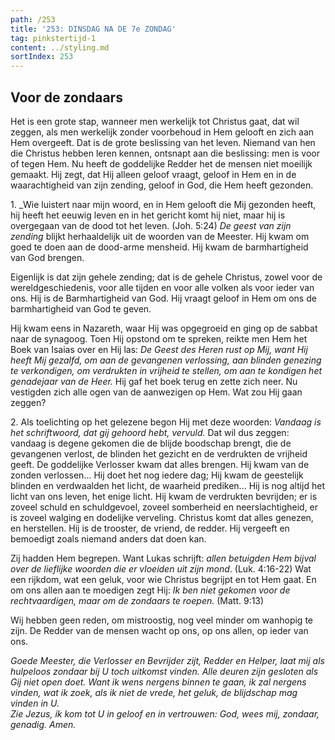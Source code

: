 ```yaml
---
path: /253
title: '253: DINSDAG NA DE 7e ZONDAG'
tag: pinkstertijd-1
content: ../styling.md
sortIndex: 253
---
```


## Voor de zondaars

Het is een grote stap, wanneer men werkelijk tot Christus gaat, dat wil zeggen, als men werkelijk zonder voorbehoud in Hem gelooft en zich aan Hem overgeeft. Dat is de grote beslissing van het leven. Niemand van hen die Christus hebben leren kennen, ontsnapt aan die beslissing: men is voor of tegen Hem. Nu heeft de goddelijke Redder het de mensen niet moeilijk gemaakt. Hij zegt, dat Hij alleen geloof vraagt, geloof in Hem en in de waarachtigheid van zijn zending, geloof in God, die Hem heeft gezonden.

1\. _Wie luistert naar mijn woord, en in Hem gelooft die Mij gezonden heeft, hij heeft het eeuwig leven en in het gericht komt hij niet, maar hij is overgegaan van de dood tot het leven. (Joh. 5:24) _De geest van zijn zending_ blijkt herhaaldelijk uit de woorden van de Meester. Hij kwam om goed te doen aan de dood-arme mensheid. Hij kwam de barmhartigheid van God brengen.

Eigenlijk is dat zijn gehele zending; dat is de gehele Christus, zowel voor de wereldgeschiedenis, voor alle tijden en voor alle volken als voor ieder van ons. Hij is de Barmhartigheid van God. Hij vraagt geloof in Hem om ons de barmhartigheid van God te geven.

Hij kwam eens in Nazareth, waar Hij was opgegroeid en ging op de sabbat naar de synagoog. Toen Hij opstond om te spreken, reikte men Hem het Boek van Isaias over en Hij las: _De Geest des Heren rust op Mij, want Hij heeft Mij gezalfd, om aan de gevangenen verlossing, aan blinden genezing te verkondigen, om verdrukten in vrijheid te stellen, om aan te kondigen het genadejaar van de Heer._ Hij gaf het boek terug en zette zich neer. Nu vestigden zich alle ogen van de aanwezigen op Hem. Wat zou Hij gaan zeggen?

2\. Als toelichting op het gelezene begon Hij met deze woorden: _Vandaag is het schriftwoord, dat gij gehoord hebt, vervuld._ Dat wil dus zeggen: vandaag is degene gekomen die de blijde boodschap brengt, die de gevangenen verlost, de blinden het gezicht en de verdrukten de vrijheid geeft. De goddelijke Verlosser kwam dat alles brengen. Hij kwam van de zonden verlossen... Hij doet het nog iedere dag; Hij kwam de geestelijk blinden en verdwaalden het licht, de waarheid prediken... Hij is nog altijd het licht van ons leven, het enige licht. Hij kwam de verdrukten bevrijden; er is zoveel schuld en schuldgevoel, zoveel somberheid en neerslachtigheid, er is zoveel walging en dodelijke verveling. Christus komt dat alles genezen, en herstellen. Hij is de trooster, de vriend, de redder. Hij vergeeft en bemoedigt zoals niemand anders dat doen kan.

Zij hadden Hem begrepen. Want Lukas schrijft: _allen betuigden Hem bijval over de lieflijke woorden die er vloeiden uit zijn mond_. (Luk. 4:16-22) Wat een rijkdom, wat een geluk, voor wie Christus begrijpt en tot Hem gaat. En om ons allen aan te moedigen zegt Hij: _Ik ben niet gekomen voor de rechtvaardigen, maar om de zondaars te roepen._ (Matt. 9:13)

Wij hebben geen reden, om mistroostig, nog veel minder om wanhopig te zijn. De Redder van de mensen wacht op ons, op ons allen, op ieder van ons.

_Goede Meester, die Verlosser en Bevrijder zijt, Redder en Helper, laat mij als hulpeloos zondaar bij U toch uitkomst vinden. Alle deuren zijn gesloten als Gij niet open doet. Want ik wens nergens binnen te gaan, ik zal nergens vinden, wat ik zoek, als ik niet de vrede, het geluk, de blijdschap mag vinden in U._  
_Zie Jezus, ik kom tot U in geloof en in vertrouwen: God, wees mij, zondaar, genadig. Amen._
